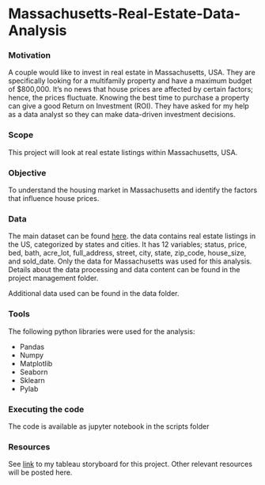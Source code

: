 # Massachusetts-Real-Estate-Data-Analysis
### Motivation 
A couple would like to invest in real estate in Massachusetts, USA. They are specifically looking for a multifamily property and have a maximum budget of $800,000. It’s no news that house prices are affected by certain factors; hence, the prices fluctuate. Knowing the best time to purchase a property can give a good Return on Investment (ROI). They have asked for my help as a data analyst so they can make data-driven investment decisions.
### Scope 
This project will look at real estate listings within Massachusetts, USA.
### Objective 
To understand the housing market in Massachusetts and identify the factors that influence house prices.

### Data
The main dataset can be found [here](https://www.kaggle.com/datasets/ahmedshahriarsakib/usa-real-estate-dataset). the data contains real estate listings in the US, categorized by states and cities. It has 12 variables; status, price, bed, bath, acre_lot, full_address, street, city, state, zip_code, house_size, and sold_date. Only the data for Massachusetts was used for this analysis. Details about the data processing and data content can be found in the project management folder.

Additional data used can be found in the data folder.

### Tools
The following python libraries were used for the analysis:

* Pandas
* Numpy
* Matplotlib
* Seaborn
* Sklearn
* Pylab

### Executing the code
The code is available as jupyter notebook in the scripts folder

### Resources
See [link](https://public.tableau.com/app/profile/mercy.tsekiri/viz/MassachusettsRealEstateDataAnalysis/MArealestatedataanalysis) to my tableau storyboard for this project. Other relevant resources will be posted here.
